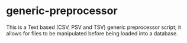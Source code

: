 # generic-preprocessor
This is a Text based (CSV, PSV and TSV) generic preprocessor script; it allows for files to be manipulated before being loaded into a database.
